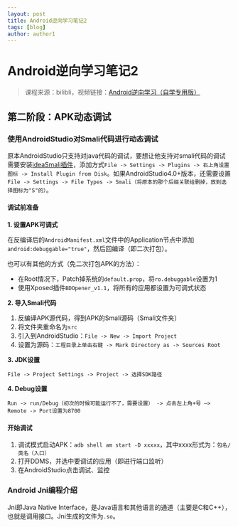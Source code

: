 ```yaml
---
layout: post
title: Android逆向学习笔记2
tags: [blog]
author: author1
---
```




# Android逆向学习笔记2

> 课程来源：bilibli，视频链接：[Android逆向学习（自学专用版）](https://www.bilibili.com/video/BV19G4y1v7EG/?spm_id_from=333.337.search-card.all.click&vd_source=1685dbb19ce1624124f7b004f1afa849)



## 第二阶段：APK动态调试

### 使用AndroidStudio对Smali代码进行动态调试

原本AndroidStudio只支持对java代码的调试，要想让他支持对smali代码的调试需要安装[ideaSmali插件](https://bitbucket.org/JesusFreke/smali/downloads/)，添加方式`File -> Settings -> Plugins -> 右上角设置图标 -> Install Plugin from Disk`。如果AndroidStudio4.0+版本，还需要设置`File -> Settings -> File Types -> Smali（将原本的那个后缀关联给删掉，放到选择图标为"S"的）`。

#### 调试前准备

**1. 设置APK可调式**

在反编译后的`AndroidManifest.xml`文件中的Application节点中添加`android:debuggable="true"`，然后回编译（即二次打包）。

也可以有其他的方式（免二次打包APK的方法）：

* 在Root情况下，Patch掉系统的`default.prop`，将`ro.debuggable`设置为1
* 使用Xposed插件`BDOpener_v1.1`，将所有的应用都设置为可调式状态



**2. 导入Smali代码**

1. 反编译APK源代码，得到APK的Smali源码（Smali文件夹）
2. 将文件夹重命名为`src`
3. 引入到AndroidStudio：`File -> New -> Import Project `
4. 设置为源码：`工程目录上单击右键 -> Mark Directory as -> Sources Root`



**3. JDK设置**

`File -> Project Settings -> Project -> 选择SDK路径`



**4. Debug设置**

`Run -> run/Debug（初次的时候可能运行不了，需要设置） -> 点击左上角+号 —> Remote -> Port设置为8700`



#### 开始调试

1. 调试模式启动APK：`adb shell am start -D xxxxx`，其中xxxx形式为：`包名/类名（入口）`
2. 打开DDMS，并选中要调试的应用（即进行端口监听）
3. 在AndroidStudio点击调试、监控



### Android Jni编程介绍

Jni即Java Native Interface，是Java语言和其他语言的通道（主要是C和C++），也就是调用接口。Jni生成的文件为`.so`。
